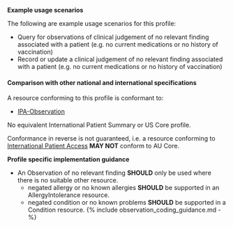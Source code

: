 **Example usage scenarios**

The following are example usage scenarios for this profile:

- Query for observations of clinical judgement of no relevant finding associated with a patient (e.g. no current medications or no history of vaccination)
- Record or update a clinical judgement of no relevant finding associated with a patient (e.g. no current medications or no history of vaccination)


#### Comparison with other national and international specifications

A resource conforming to this profile is conformant to:
- [IPA-Observation](https://build.fhir.org/ig/HL7/fhir-ipa/StructureDefinition-ipa-observation.html)

No equivalent International Patient Summary or US Core profile.

Conformance in reverse is not guaranteed, i.e. a resource conforming to [International Patient Access](https://build.fhir.org/ig/HL7/fhir-ipa) **MAY NOT** conform to AU Core.


**Profile specific implementation guidance**
- An Observation of no relevant finding **SHOULD** only be used where there is no suitable other resource.
  - negated allergy or no known allergies **SHOULD** be supported in an AllergyIntolerance resource.
  - negated condition or no known problems **SHOULD** be supported in a Condition resource.
{% include observation_coding_guidance.md -%}






